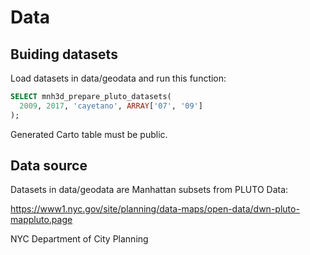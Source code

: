 # Data

## Buiding datasets

Load datasets in data/geodata and run this function:

```sql
SELECT mnh3d_prepare_pluto_datasets(
  2009, 2017, 'cayetano', ARRAY['07', '09']
);
```

Generated Carto table must be public.

## Data source

Datasets in data/geodata are Manhattan subsets from PLUTO Data:

https://www1.nyc.gov/site/planning/data-maps/open-data/dwn-pluto-mappluto.page

NYC Department of City Planning
